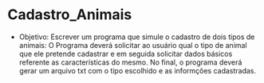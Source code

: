 # Cadastro_Animais

* Objetivo:
 Escrever um programa que simule o cadastro de dois tipos de animais: 
 O Programa deverá solicitar ao usuário qual o tipo de animal que ele pretende cadastrar e em seguida solicitar dados básicos referente as características do mesmo.
 No final, o programa deverá gerar um arquivo txt com o tipo escolhido e as informções cadastradas. 
